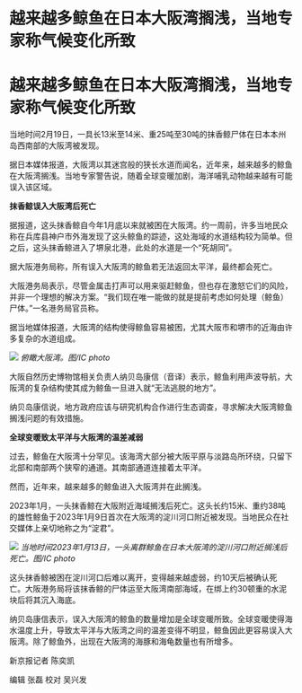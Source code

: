 # 越来越多鲸鱼在日本大阪湾搁浅，当地专家称气候变化所致

# 越来越多鲸鱼在日本大阪湾搁浅，当地专家称气候变化所致

当地时间2月19日，一具长13米至14米、重25吨至30吨的抹香鲸尸体在日本本州岛西南部的大阪湾被发现。

据日本媒体报道，大阪湾以其迷宫般的狭长水道而闻名，近年来，越来越多的鲸鱼在大阪湾搁浅。当地专家警告说，随着全球变暖加剧，海洋哺乳动物越来越有可能误入该区域。

**抹香鲸误入大阪湾后死亡**

据报道，这头抹香鲸自今年1月底以来就被困在大阪湾。约一周前，许多当地民众称在兵库县神户市外海发现了这头鲸鱼的踪迹，这处海域的水道结构较为简单。但之后，这头抹香鲸进入了堺泉北港，此处的水道是一个“死胡同”。

据大阪港务局称，所有误入大阪湾的鲸鱼若无法返回太平洋，最终都会死亡。

大阪港务局表示，尽管金属击打声可以用来驱赶鲸鱼，但也存在激怒它们的风险，并非一个理想的解决方案。“我们现在唯一能做的就是提前考虑如何处理（鲸鱼）尸体。”一名港务局官员称。

据当地媒体报道，大阪湾的结构使得鲸鱼容易被困，尤其大阪市和堺市的近海由许多复杂的水道组成。

![](https://inews.gtimg.com/om_bt/O3PZcNyk7bohXXSI1G5c-tG1_K6O0X-gaXkPvYxmEEjtgAA/1000)
_俯瞰大阪湾。图/IC photo_

大阪自然历史博物馆相关负责人纳贝岛康信（音译）表示，鲸鱼利用声波导航，大阪湾的复杂结构使其成为鲸鱼一旦进入就“无法逃脱的地方”。

纳贝岛康信说，地方政府应该与研究机构合作进行生态调查，寻求解决大阪湾鲸鱼搁浅问题的有效措施。

**全球变暖致太平洋与大阪湾的温差减弱**

过去，鲸鱼在大阪湾十分罕见。该海湾大部分被大阪平原与淡路岛所环绕，只留下北部和南部两个狭窄的通道。其南部通道连接着太平洋。

然而，近年来，越来越多的鲸鱼进入大阪湾并在此搁浅。

2023年1月，一头抹香鲸在大阪附近海域搁浅后死亡。这头长约15米、重约38吨的雄性鲸鱼于2023年1月9日首次在大阪湾的淀川河口附近被发现。当地民众在社交媒体上亲切地称之为“淀君”。

![](https://inews.gtimg.com/om_bt/OKsc1XhwRbF_dGejHC7rUA3PMtADJTTB_r6uKOoU_SjdIAA/1000)
_当地时间2023年1月13日，一头离群鲸鱼在日本大阪湾的淀川河口附近搁浅后死亡。图/IC photo_

这头抹香鲸被困在淀川河口后难以离开，变得越来越虚弱，约10天后被确认死亡。大阪港务局将该抹香鲸的尸体运至大阪湾南部海域，在绑上约30顿重的水泥块后将其沉入海底。

纳贝岛康信表示，误入大阪湾的鲸鱼的数量增加是全球变暖所致。全球变暖使得海水温度上升，导致太平洋与大阪湾之间的温差变得不明显，鲸鱼因此更容易误入大阪湾。除了鲸鱼外，出现在大阪湾的海豚和海龟数量也有所增多。

新京报记者 陈奕凯

编辑 张磊 校对 吴兴发

